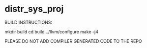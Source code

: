 distr_sys_proj
==============


BUILD INSTRUCTIONS:

mkdir build
cd build
../llvm/configure
make -j4

PLEASE DO NOT ADD COMPILER GENERATED CODE TO THE REPO
